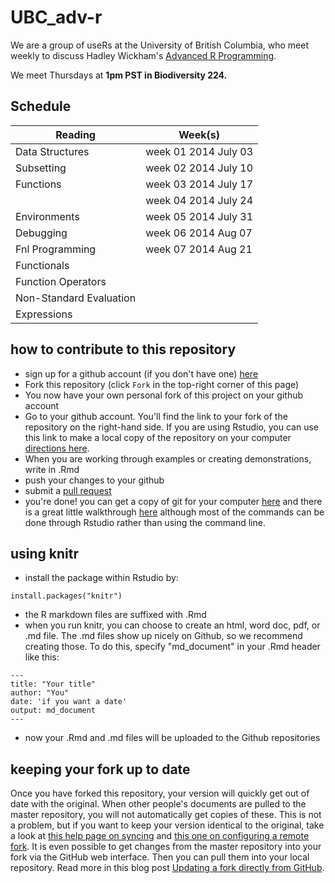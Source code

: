 UBC_adv-r
=========

We are a group of useRs at the University of British Columbia, who meet weekly to discuss Hadley Wickham's [Advanced R Programming](http://adv-r.had.co.nz/).  


We meet Thursdays at **1pm PST in Biodiversity 224.**

## Schedule

| Reading                 | Week(s)              |
|-------------------------|----------------------|
| Data Structures         | week 01 2014 July 03 |
| Subsetting              | week 02 2014 July 10 |
| Functions               | week 03 2014 July 17 |
|                         | week 04 2014 July 24 |
| Environments            | week 05 2014 July 31 |
| Debugging               | week 06 2014 Aug  07 |
| Fnl Programming         | week 07 2014 Aug  21 |
| Functionals             |                      |
| Function Operators      |                      |
| Non-Standard Evaluation |                      |
| Expressions             |                      |

## how to contribute to this repository

* sign up for a github account (if you don't have one) [here](https://github.com/join)
* Fork this repository (click `Fork` in the top-right corner of this page)
* You now have your own personal fork of this project on your github account
* Go to your github account.  You'll find the link to your fork of the repository on the right-hand side. If you are using Rstudio, you can use this link to make a local copy of the repository on your computer [directions here](https://support.rstudio.com/hc/en-us/articles/200526207-Using-Projects).
* When you are working through examples or creating demonstrations, write in .Rmd
* push your changes to your github
* submit a [pull request](https://help.github.com/articles/using-pull-requests)
* you're done!  you can get a copy of git for your computer [here](http://www.git-scm.com/) and there is a great little walkthrough [here](https://try.github.io/levels/1/challenges/1) although most of the commands can be done through Rstudio rather than using the command line.

## using knitr

* install the package within Rstudio by:
```{r}
install.packages("knitr")
```
* the R markdown files are suffixed with .Rmd
* when you run knitr, you can choose to create an html, word doc, pdf, or .md file.  The .md files show up nicely on Github, so we recommend creating those.  To do this, specify "md_document" in your .Rmd header like this:
```{r}
---
title: "Your title"
author: "You"
date: 'if you want a date'
output: md_document
---
```
* now your .Rmd and .md files will be uploaded to the Github repositories

## keeping your fork up to date

Once you have forked this repository, your version will quickly get out of date with the original.  When other people's documents are pulled to the master repository, you will not automatically get copies of these.  This is not a problem, but if you want to keep your version identical to the original, take a look at [this help page on syncing](https://help.github.com/articles/syncing-a-fork) and [this one on configuring a remote fork](https://help.github.com/articles/configuring-a-remote-for-a-fork). It is even possible to get changes from the master repository into your fork via the GitHub web interface. Then you can pull them into your local repository. Read more in this blog post [Updating a fork directly from GitHub](http://www.hpique.com/2013/09/updating-a-fork-directly-from-github/).
